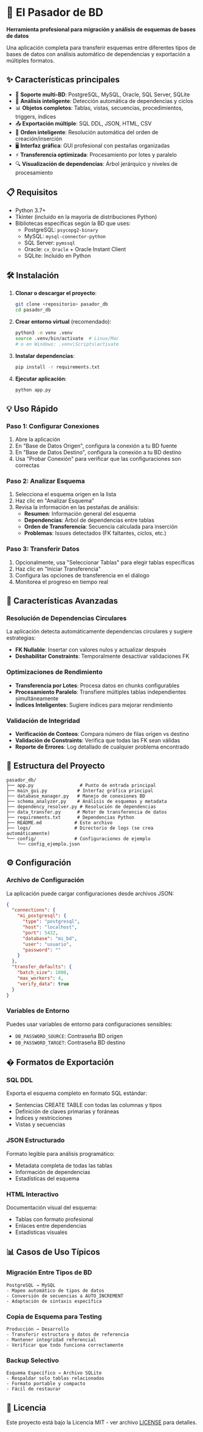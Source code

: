 # 🚀 El Pasador de BD

**Herramienta profesional para migración y análisis de esquemas de bases de datos**

Una aplicación completa para transferir esquemas entre diferentes tipos de bases de datos con análisis automático de dependencias y exportación a múltiples formatos.

## ✨ Características principales

- 🔗 **Soporte multi-BD**: PostgreSQL, MySQL, Oracle, SQL Server, SQLite
- 🧠 **Análisis inteligente**: Detección automática de dependencias y ciclos
- 📊 **Objetos completos**: Tablas, vistas, secuencias, procedimientos, triggers, índices
- 📤 **Exportación múltiple**: SQL DDL, JSON, HTML, CSV
- 🎯 **Orden inteligente**: Resolución automática del orden de creación/inserción
- 🖥️ **Interfaz gráfica**: GUI profesional con pestañas organizadas
- ⚡ **Transferencia optimizada**: Procesamiento por lotes y paralelo
- 🔍 **Visualización de dependencias**: Árbol jerárquico y niveles de procesamiento

## 📋 Requisitos

- Python 3.7+
- Tkinter (incluido en la mayoría de distribuciones Python)
- Bibliotecas específicas según la BD que uses:
  - PostgreSQL: `psycopg2-binary`
  - MySQL: `mysql-connector-python`
  - SQL Server: `pymssql`
  - Oracle: `cx_Oracle` + Oracle Instant Client
  - SQLite: Incluido en Python

## 🛠️ Instalación

1. **Clonar o descargar el proyecto**:
   ```bash
   git clone <repositorio> pasador_db
   cd pasador_db
   ```

2. **Crear entorno virtual** (recomendado):
   ```bash
   python3 -m venv .venv
   source .venv/bin/activate  # Linux/Mac
   # o en Windows: .venv\Scripts\activate
   ```

3. **Instalar dependencias**:
   ```bash
   pip install -r requirements.txt
   ```

4. **Ejecutar aplicación**:
   ```bash
   python app.py
   ```

## 💡 Uso Rápido

### Paso 1: Configurar Conexiones
1. Abre la aplicación
2. En "Base de Datos Origen", configura la conexión a tu BD fuente
3. En "Base de Datos Destino", configura la conexión a tu BD destino
4. Usa "Probar Conexión" para verificar que las configuraciones son correctas

### Paso 2: Analizar Esquema
1. Selecciona el esquema origen en la lista
2. Haz clic en "Analizar Esquema"
3. Revisa la información en las pestañas de análisis:
   - **Resumen**: Información general del esquema
   - **Dependencias**: Árbol de dependencias entre tablas
   - **Orden de Transferencia**: Secuencia calculada para inserción
   - **Problemas**: Issues detectados (FK faltantes, ciclos, etc.)

### Paso 3: Transferir Datos
1. Opcionalmente, usa "Seleccionar Tablas" para elegir tablas específicas
2. Haz clic en "Iniciar Transferencia"
3. Configura las opciones de transferencia en el diálogo
4. Monitorea el progreso en tiempo real

## 🔧 Características Avanzadas

### Resolución de Dependencias Circulares
La aplicación detecta automáticamente dependencias circulares y sugiere estrategias:
- **FK Nullable**: Insertar con valores nulos y actualizar después
- **Deshabilitar Constraints**: Temporalmente desactivar validaciones FK

### Optimizaciones de Rendimiento
- **Transferencia por Lotes**: Procesa datos en chunks configurables
- **Procesamiento Paralelo**: Transfiere múltiples tablas independientes simultáneamente
- **Índices Inteligentes**: Sugiere índices para mejorar rendimiento

### Validación de Integridad
- **Verificación de Conteos**: Compara número de filas origen vs destino
- **Validación de Constraints**: Verifica que todas las FK sean válidas
- **Reporte de Errores**: Log detallado de cualquier problema encontrado

## 📁 Estructura del Proyecto

```
pasador_db/
├── app.py                 # Punto de entrada principal
├── main_gui.py           # Interfaz gráfica principal
├── database_manager.py   # Manejo de conexiones BD
├── schema_analyzer.py    # Análisis de esquemas y metadata
├── dependency_resolver.py # Resolución de dependencias
├── data_transfer.py      # Motor de transferencia de datos
├── requirements.txt      # Dependencias Python
├── README.md            # Este archivo
├── logs/                # Directorio de logs (se crea automáticamente)
└── config/              # Configuraciones de ejemplo
    └── config_ejemplo.json
```

## ⚙️ Configuración

### Archivo de Configuración
La aplicación puede cargar configuraciones desde archivos JSON:

```json
{
  "connections": {
    "mi_postgresql": {
      "type": "postgresql",
      "host": "localhost",
      "port": 5432,
      "database": "mi_bd",
      "user": "usuario",
      "password": ""
    }
  },
  "transfer_defaults": {
    "batch_size": 1000,
    "max_workers": 4,
    "verify_data": true
  }
}
```

### Variables de Entorno
Puedes usar variables de entorno para configuraciones sensibles:
- `DB_PASSWORD_SOURCE`: Contraseña BD origen
- `DB_PASSWORD_TARGET`: Contraseña BD destino

## � Formatos de Exportación

### SQL DDL
Exporta el esquema completo en formato SQL estándar:
- Sentencias CREATE TABLE con todas las columnas y tipos
- Definición de claves primarias y foráneas
- Índices y restricciones
- Vistas y secuencias

### JSON Estructurado
Formato legible para análisis programático:
- Metadata completa de todas las tablas
- Información de dependencias
- Estadísticas del esquema

### HTML Interactivo
Documentación visual del esquema:
- Tablas con formato profesional
- Enlaces entre dependencias
- Estadísticas visuales

## 📊 Casos de Uso Típicos

### Migración Entre Tipos de BD
```
PostgreSQL → MySQL
- Mapeo automático de tipos de datos
- Conversión de secuencias a AUTO_INCREMENT
- Adaptación de sintaxis específica
```

### Copia de Esquema para Testing
```
Producción → Desarrollo
- Transferir estructura y datos de referencia
- Mantener integridad referencial
- Verificar que todo funciona correctamente
```

### Backup Selectivo
```
Esquema Específico → Archivo SQLite
- Respaldar solo tablas relacionadas
- Formato portable y compacto
- Fácil de restaurar
```

## 📄 Licencia

Este proyecto está bajo la Licencia MIT - ver archivo [LICENSE](LICENSE) para detalles.